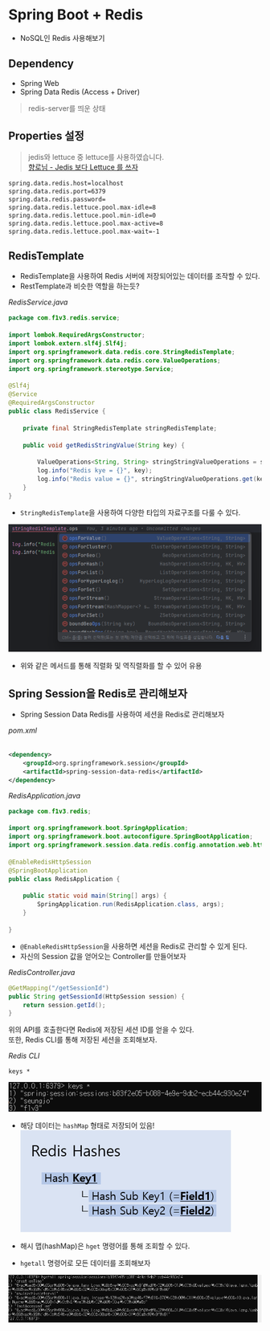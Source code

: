 # Spring Boot + Redis

- NoSQL인 Redis 사용해보기

## Dependency

- Spring Web
- Spring Data Redis (Access + Driver)

> redis-server를 띄운 상태

## Properties 설정

> jedis와 lettuce 중 lettuce를 사용하였습니다.   
> [향로님 - Jedis 보다 Lettuce 를 쓰자](https://jojoldu.tistory.com/418)

```properties
spring.data.redis.host=localhost
spring.data.redis.port=6379
spring.data.redis.password=
spring.data.redis.lettuce.pool.max-idle=8
spring.data.redis.lettuce.pool.min-idle=0
spring.data.redis.lettuce.pool.max-active=8
spring.data.redis.lettuce.pool.max-wait=-1
```

## RedisTemplate

- RedisTemplate을 사용하여 Redis 서버에 저장되어있는 데이터를 조작할 수 있다.
- RestTemplate과 비슷한 역할을 하는듯?

_RedisService.java_

```java
package com.f1v3.redis.service;

import lombok.RequiredArgsConstructor;
import lombok.extern.slf4j.Slf4j;
import org.springframework.data.redis.core.StringRedisTemplate;
import org.springframework.data.redis.core.ValueOperations;
import org.springframework.stereotype.Service;

@Slf4j
@Service
@RequiredArgsConstructor
public class RedisService {

    private final StringRedisTemplate stringRedisTemplate;

    public void getRedisStringValue(String key) {

        ValueOperations<String, String> stringStringValueOperations = stringRedisTemplate.opsForValue();
        log.info("Redis kye = {}", key);
        log.info("Redis value = {}", stringStringValueOperations.get(key));
    }
}

```

- `StringRedisTemplate`을 사용하여 다양한 타입의 자료구조를 다룰 수 있다.

![stringRedisTemplate.png](images/stringRedisTemplate.png)

- 위와 같은 메서드를 통해 직렬화 및 역직렬화를 할 수 있어 유용

## Spring Session을 Redis로 관리해보자

- Spring Session Data Redis를 사용하여 세션을 Redis로 관리해보자

_pom.xml_

```xml

<dependency>
    <groupId>org.springframework.session</groupId>
    <artifactId>spring-session-data-redis</artifactId>
</dependency>
```

_RedisApplication.java_

```java
package com.f1v3.redis;

import org.springframework.boot.SpringApplication;
import org.springframework.boot.autoconfigure.SpringBootApplication;
import org.springframework.session.data.redis.config.annotation.web.http.EnableRedisHttpSession;

@EnableRedisHttpSession
@SpringBootApplication
public class RedisApplication {

    public static void main(String[] args) {
        SpringApplication.run(RedisApplication.class, args);
    }

}

```

- `@EnableRedisHttpSession`을 사용하면 세션을 Redis로 관리할 수 있게 된다.
- 자신의 Session 값을 얻어오는 Controller를 만들어보자

_RedisController.java_

```java
@GetMapping("/getSessionId")
public String getSessionId(HttpSession session) {
    return session.getId();
}
```

위의 API를 호출한다면 Redis에 저장된 세션 ID를 얻을 수 있다.  
또한, Redis CLI를 통해 저장된 세션을 조회해보자.

_Redis CLI_

```shell
keys *
```

![img.png](images/spring_session.png)

- 해당 데이터는 `hashMap` 형태로 저장되어 있음!
  ![img.png](images/redis_hashes.png)

- 해시 맵(hashMap)은 `hget` 명령어를 통해 조회할 수 있다.
- `hgetall` 명령어로 모든 데이터를 조회해보자

![img.png](images/hgetall.png)